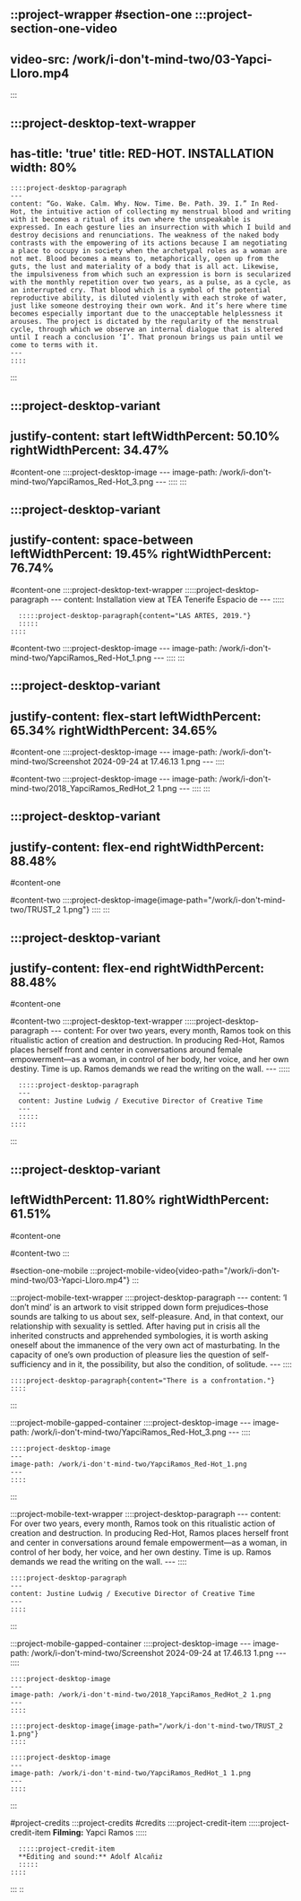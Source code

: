 ::project-wrapper
#section-one
  :::project-section-one-video
  ---
  video-src: /work/i-don't-mind-two/03-Yapci-Lloro.mp4
  ---
  :::

  :::project-desktop-text-wrapper
  ---
  has-title: 'true'
  title: RED-HOT. INSTALLATION
  width: 80%
  ---
    ::::project-desktop-paragraph
    ---
    content: “Go. Wake. Calm. Why. Now. Time. Be. Path. 39. I.” In Red-Hot, the intuitive action of collecting my menstrual blood and writing with it becomes a ritual of its own where the unspeakable is expressed. In each gesture lies an insurrection with which I build and destroy decisions and renunciations. The weakness of the naked body contrasts with the empowering of its actions because I am negotiating a place to occupy in society when the archetypal roles as a woman are not met. Blood becomes a means to, metaphorically, open up from the guts, the lust and materiality of a body that is all act. Likewise, the impulsiveness from which such an expression is born is secularized with the monthly repetition over two years, as a pulse, as a cycle, as an interrupted cry. That blood which is a symbol of the potential reproductive ability, is diluted violently with each stroke of water, just like someone destroying their own work. And it’s here where time becomes especially important due to the unacceptable helplessness it arouses. The project is dictated by the regularity of the menstrual cycle, through which we observe an internal dialogue that is altered until I reach a conclusion ‘I’. That pronoun brings us pain until we come to terms with it.
    ---
    ::::
  :::

  :::project-desktop-variant
  ---
  justify-content: start
  leftWidthPercent: 50.10%
  rightWidthPercent: 34.47%
  ---
  #content-one
    ::::project-desktop-image
    ---
    image-path: /work/i-don't-mind-two/YapciRamos_Red-Hot_3.png
    ---
    ::::
  :::

  :::project-desktop-variant
  ---
  justify-content: space-between
  leftWidthPercent: 19.45%
  rightWidthPercent: 76.74%
  ---
  #content-one
    ::::project-desktop-text-wrapper
      :::::project-desktop-paragraph
      ---
      content: Installation view at TEA Tenerife Espacio de
      ---
      :::::
    
      :::::project-desktop-paragraph{content="LAS ARTES, 2019."}
      :::::
    ::::
  
  #content-two
    ::::project-desktop-image
    ---
    image-path: /work/i-don't-mind-two/YapciRamos_Red-Hot_1.png
    ---
    ::::
  :::

  :::project-desktop-variant
  ---
  justify-content: flex-start
  leftWidthPercent: 65.34%
  rightWidthPercent: 34.65%
  ---
  #content-one
    ::::project-desktop-image
    ---
    image-path: /work/i-don't-mind-two/Screenshot 2024-09-24 at 17.46.13 1.png
    ---
    ::::
  
  #content-two
    ::::project-desktop-image
    ---
    image-path: /work/i-don't-mind-two/2018_YapciRamos_RedHot_2 1.png
    ---
    ::::
  :::

  :::project-desktop-variant
  ---
  justify-content: flex-end
  rightWidthPercent: 88.48%
  ---
  #content-one
  
  #content-two
    ::::project-desktop-image{image-path="/work/i-don't-mind-two/TRUST_2 1.png"}
    ::::
  :::

  :::project-desktop-variant
  ---
  justify-content: flex-end
  rightWidthPercent: 88.48%
  ---
  #content-one
  
  #content-two
    ::::project-desktop-text-wrapper
      :::::project-desktop-paragraph
      ---
      content: For over two years, every month, Ramos took on this ritualistic action of creation and destruction. In producing Red-Hot, Ramos places herself front and center in conversations around female empowerment—as a woman, in control of her body, her voice, and her own destiny. Time is up. Ramos demands we read the writing on the wall.
      ---
      :::::
    
      :::::project-desktop-paragraph
      ---
      content: Justine Ludwig / Executive Director of Creative Time
      ---
      :::::
    ::::
  :::

  :::project-desktop-variant
  ---
  leftWidthPercent: 11.80%
  rightWidthPercent: 61.51%
  ---
  #content-one
  
  #content-two
  :::

#section-one-mobile
  :::project-mobile-video{video-path="/work/i-don't-mind-two/03-Yapci-Lloro.mp4"}
  :::

  :::project-mobile-text-wrapper
    ::::project-desktop-paragraph
    ---
    content: ‘I don’t mind’ is an artwork to visit stripped down form prejudices–those sounds are talking to us about sex, self-pleasure. And, in that context, our relationship with sexuality is settled. After having put in crisis all the inherited constructs and apprehended symbologies, it is worth asking oneself about the immanence of the very own act of masturbating. In the capacity of one’s own production of pleasure lies the question of self-sufficiency and in it, the possibility, but also the condition, of solitude.
    ---
    ::::
  
    ::::project-desktop-paragraph{content="There is a confrontation."}
    ::::
  :::

  :::project-mobile-gapped-container
    ::::project-desktop-image
    ---
    image-path: /work/i-don't-mind-two/YapciRamos_Red-Hot_3.png
    ---
    ::::
  
    ::::project-desktop-image
    ---
    image-path: /work/i-don't-mind-two/YapciRamos_Red-Hot_1.png
    ---
    ::::
  :::

  :::project-mobile-text-wrapper
    ::::project-desktop-paragraph
    ---
    content: For over two years, every month, Ramos took on this ritualistic action of creation and destruction. In producing Red-Hot, Ramos places herself front and center in conversations around female empowerment—as a woman, in control of her body, her voice, and her own destiny. Time is up. Ramos demands we read the writing on the wall.
    ---
    ::::
  
    ::::project-desktop-paragraph
    ---
    content: Justine Ludwig / Executive Director of Creative Time
    ---
    ::::
  :::

  :::project-mobile-gapped-container
    ::::project-desktop-image
    ---
    image-path: /work/i-don't-mind-two/Screenshot 2024-09-24 at 17.46.13 1.png
    ---
    ::::
  
    ::::project-desktop-image
    ---
    image-path: /work/i-don't-mind-two/2018_YapciRamos_RedHot_2 1.png
    ---
    ::::
  
    ::::project-desktop-image{image-path="/work/i-don't-mind-two/TRUST_2 1.png"}
    ::::
  
    ::::project-desktop-image
    ---
    image-path: /work/i-don't-mind-two/YapciRamos_RedHot_1 1.png
    ---
    ::::
  :::

#project-credits
  :::project-credits
  #credits
    ::::project-credit-item
      :::::project-credit-item
      **Filming:** Yapci Ramos
      :::::
    
      :::::project-credit-item
      **Editing and sound:** Adolf Alcañiz
      :::::
    ::::
  :::
::
